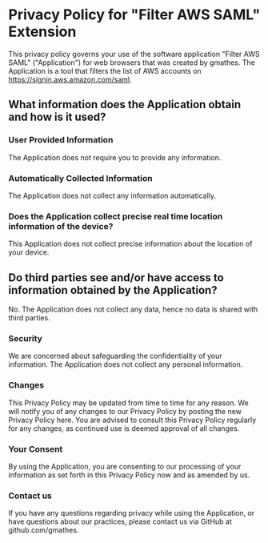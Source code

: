 # Privacy Policy for "Filter AWS SAML" Extension

This privacy policy governs your use of the software application "Filter AWS SAML" ("Application") for web browsers that was created by gmathes. The Application is a tool that filters the list of AWS accounts on https://signin.aws.amazon.com/saml.

## What information does the Application obtain and how is it used?

### User Provided Information

The Application does not require you to provide any information.

### Automatically Collected Information

The Application does not collect any information automatically.

### Does the Application collect precise real time location information of the device?

This Application does not collect precise information about the location of your device.

## Do third parties see and/or have access to information obtained by the Application?

No. The Application does not collect any data, hence no data is shared with third parties.

### Security

We are concerned about safeguarding the confidentiality of your information. The Application does not collect any personal information.

### Changes

This Privacy Policy may be updated from time to time for any reason. We will notify you of any changes to our Privacy Policy by posting the new Privacy Policy here. You are advised to consult this Privacy Policy regularly for any changes, as continued use is deemed approval of all changes.

### Your Consent

By using the Application, you are consenting to our processing of your information as set forth in this Privacy Policy now and as amended by us.

### Contact us

If you have any questions regarding privacy while using the Application, or have questions about our practices, please contact us via GitHub at github.com/gmathes.